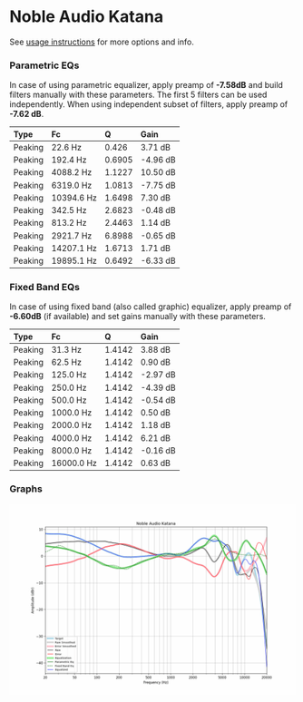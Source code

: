 # Noble Audio Katana
See [usage instructions](https://github.com/jaakkopasanen/AutoEq#usage) for more options and info.

### Parametric EQs
In case of using parametric equalizer, apply preamp of **-7.58dB** and build filters manually
with these parameters. The first 5 filters can be used independently.
When using independent subset of filters, apply preamp of **-7.62 dB**.

| Type    | Fc         |      Q | Gain     |
|:--------|:-----------|:-------|:---------|
| Peaking | 22.6 Hz    | 0.426  | 3.71 dB  |
| Peaking | 192.4 Hz   | 0.6905 | -4.96 dB |
| Peaking | 4088.2 Hz  | 1.1227 | 10.50 dB |
| Peaking | 6319.0 Hz  | 1.0813 | -7.75 dB |
| Peaking | 10394.6 Hz | 1.6498 | 7.30 dB  |
| Peaking | 342.5 Hz   | 2.6823 | -0.48 dB |
| Peaking | 813.2 Hz   | 2.4463 | 1.14 dB  |
| Peaking | 2921.7 Hz  | 6.8988 | -0.65 dB |
| Peaking | 14207.1 Hz | 1.6713 | 1.71 dB  |
| Peaking | 19895.1 Hz | 0.6492 | -6.33 dB |

### Fixed Band EQs
In case of using fixed band (also called graphic) equalizer, apply preamp of **-6.60dB**
(if available) and set gains manually with these parameters.

| Type    | Fc         |      Q | Gain     |
|:--------|:-----------|:-------|:---------|
| Peaking | 31.3 Hz    | 1.4142 | 3.88 dB  |
| Peaking | 62.5 Hz    | 1.4142 | 0.90 dB  |
| Peaking | 125.0 Hz   | 1.4142 | -2.97 dB |
| Peaking | 250.0 Hz   | 1.4142 | -4.39 dB |
| Peaking | 500.0 Hz   | 1.4142 | -0.54 dB |
| Peaking | 1000.0 Hz  | 1.4142 | 0.50 dB  |
| Peaking | 2000.0 Hz  | 1.4142 | 1.18 dB  |
| Peaking | 4000.0 Hz  | 1.4142 | 6.21 dB  |
| Peaking | 8000.0 Hz  | 1.4142 | -0.16 dB |
| Peaking | 16000.0 Hz | 1.4142 | 0.63 dB  |

### Graphs
![](./Noble%20Audio%20Katana.png)